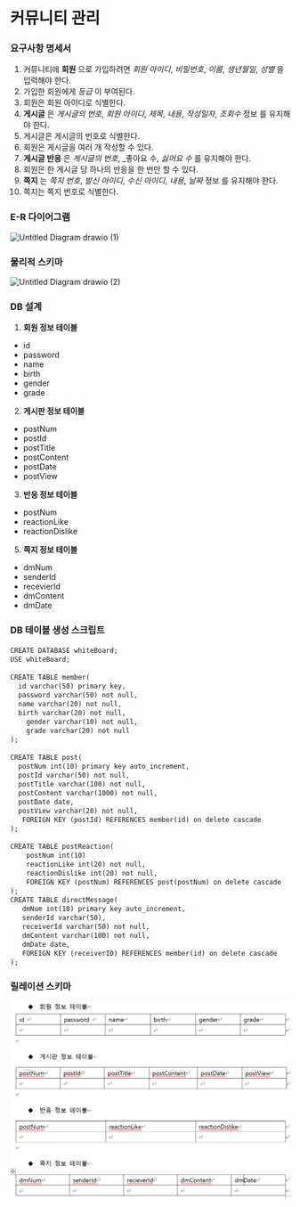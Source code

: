 # 커뮤니티 관리
### 요구사항 명세서
1. 커뮤니티에 __회원__ 으로 가입하려면 _회원 아이디_, _비밀번호_, _이름_, _생년월일_, _성별_ 을 입력해야 한다.
2. 가입한 회원에게 _등급_ 이 부여된다.
3. 회원은 회원 아이디로 식별한다.
4. __게시글__ 은 _게시글의 번호_, _회원 아이디_, _제목_, _내용_, _작성일자_, _조회수_ 정보 를 유지해야 한다.
5. 게시글은 게시글의 번호로 식별한다.
6. 회원은 게시글을 여러 개 작성할 수 있다.
7. __게시글 반응__ 은 _게시글의 번호_, _좋아요 수, _싫어요 수_ 를 유지해야 한다.
8. 회원은 한 게시글 당 하나의 반응을 한 번만 할 수 있다.
9. __쪽지__ 는 _쪽지 번호_, _발신 아이디_, _수신 아이디_, _내용_, _날짜_ 정보 를 유지해야 한다.
10. 쪽지는 쪽지 번호로 식별한다.

### E-R 다이어그램
![Untitled Diagram drawio (1)](https://user-images.githubusercontent.com/81346296/169706047-492bd5c1-52ff-4192-ae27-c22928cd50e6.png)
### 물리적 스키마
![Untitled Diagram drawio (2)](https://user-images.githubusercontent.com/81346296/169706072-faf5e309-33ba-45f3-807b-4417a6287e9c.png)

### DB 설계
1. __회원 정보 테이블__
+ id
+ password
+ name
+ birth
+ gender
+ grade
2. __게시판 정보 테이블__
+ postNum
+ postId
+ postTitle
+ postContent
+ postDate
+ postView
3. __반응 정보 테이블__
+ postNum
+ reactionLike
+ reactionDislike
5. __쪽지 정보 테이블__
+ dmNum
+ senderId
+ recevierId
+ dmContent
+ dmDate

### DB 테이블 생성 스크립트
```
CREATE DATABASE whiteBoard;
USE whiteBoard;

CREATE TABLE member(
  id varchar(50) primary key,
  password varchar(50) not null,
  name varchar(20) not null,
  birth varchar(20) not null,
	gender varchar(10) not null,
	grade varchar(20) not null
);

CREATE TABLE post(
  postNum int(10) primary key auto_increment,
  postId varchar(50) not null,
  postTitle varchar(100) not null,
  postContent varchar(1000) not null,
  postDate date,
  postView varchar(20) not null,
   FOREIGN KEY (postId) REFERENCES member(id) on delete cascade
);

CREATE TABLE postReaction(
	postNum int(10)
	reactionLike int(20) not null,
	reactionDislike int(20) not null,
	FOREIGN KEY (postNum) REFERENCES post(postNum) on delete cascade
);
CREATE TABLE directMessage(
   dmNum int(10) primary key auto_increment,
   senderId varchar(50),
   receiverId varchar(50) not null,
   dmContent varchar(100) not null,
   dmDate date,
   FOREIGN KEY (receiverID) REFERENCES member(id) on delete cascade
);
```
### 릴레이션 스키마
![poster](./image.png)
